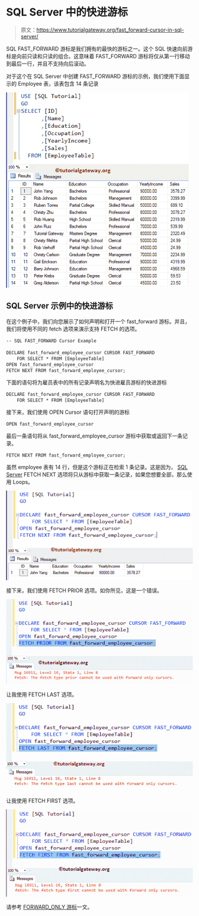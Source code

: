 # SQL Server 中的快进游标

> 原文：<https://www.tutorialgateway.org/fast_forward-cursor-in-sql-server/>

SQL FAST_FORWARD 游标是我们拥有的最快的游标之一。这个 SQL 快速向前游标是向前只读和只读的组合。这意味着 FAST_FORWARD 游标将仅从第一行移动到最后一行，并且不支持向后滚动。

对于这个在 SQL Server 中创建 FAST_FORWARD 游标的示例，我们使用下面显示的 Employee 表，该表包含 14 条记录

![FORWARD_ONLY Cursor in SQL Server 1](img/b8689e2ec37a509442a554ae638f7dd7.png)

## SQL Server 示例中的快进游标

在这个例子中，我们向您展示了如何声明和打开一个 fast_forward 游标。并且，我们将使用不同的 fetch 选项来演示支持 FETCH 的选项。

```
-- SQL FAST_FORWARD Cursor Example

DECLARE fast_forward_employee_cursor CURSOR FAST_FORWARD
    FOR SELECT * FROM [EmployeeTable]
OPEN fast_forward_employee_cursor  
FETCH NEXT FROM fast_forward_employee_cursor;
```

下面的语句将为雇员表中的所有记录声明名为快进雇员游标的快进游标

```
DECLARE fast_forward_employee_cursor CURSOR FAST_FORWARD
    FOR SELECT * FROM [EmployeeTable]
```

接下来，我们使用 OPEN Cursor 语句打开声明的游标

```
OPEN fast_forward_employee_cursor
```

最后一条语句将从 fast_forward_employee_cursor 游标中获取或返回下一条记录。

```
FETCH NEXT FROM fast_forward_employee_cursor;
```

虽然 employee 表有 14 行，但是这个游标正在检索 1 条记录。这是因为， [SQL Server](https://www.tutorialgateway.org/sql/) FETCH NEXT 选项将只从游标中获取一条记录，如果您想要全部，那么使用 Loops。

![FAST_FORWARD Cursor in SQL Server 1](img/f5ebb89b3794ee91630d8ddaf2846588.png)

接下来，我们使用 FETCH PRIOR 选项。如你所见，这是一个错误。

![FAST_FORWARD Cursor in SQL Server 2](img/ff67bf0d3cbaf5a89e419efd6dfc09a4.png)

让我使用 FETCH LAST 选项。

![FAST_FORWARD Cursor in SQL Server 3](img/728076b97665846d066db2ff8f90becf.png)

让我使用 FETCH FIRST 选项。

![FAST_FORWARD Cursor in SQL Server 4](img/fd27a77a009d1e1324a0713000ca7297.png)

请参考 [FORWARD_ONLY 游标](https://www.tutorialgateway.org/forward_only-cursor-in-sql-server/)一文。
